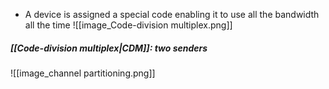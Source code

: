 - A device is assigned a special code enabling it to use all the bandwidth all the time
![[image_Code-division multiplex.png]]

##### [[Code-division multiplex|CDM]]: two senders
![[image_channel partitioning.png]]